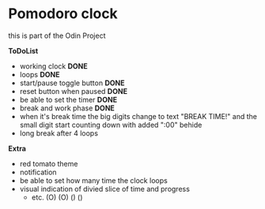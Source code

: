 # Pomodoro clock

this is part of the Odin Project

**ToDoList**
- working clock **DONE**
- loops **DONE**
- start/pause toggle button **DONE**
- reset button when paused **DONE**
- be able to set the timer **DONE**
- break and work phase **DONE**
- when it's break time the big digits change to text "BREAK TIME!" and the small digit start counting down with added ":00" behide
- long break after 4 loops

**Extra**
- red tomato theme
- notification
- be able to set how many time the clock loops
- visual indication of divied slice of time and progress
  - etc. (O) (O) () ()